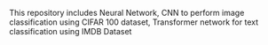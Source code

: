 This repository includes Neural Network, CNN to perform image classification using CIFAR 100 dataset, Transformer network for text classification using IMDB Dataset
